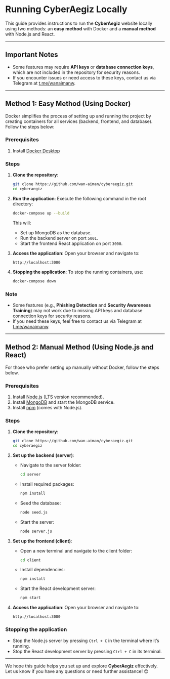 # Running CyberAegiz Locally

This guide provides instructions to run the **CyberAegiz** website locally using two methods: an **easy method** with Docker and a **manual method** with Node.js and React.

---

## **Important Notes**
- Some features may require **API keys** or **database connection keys**, which are not included in the repository for security reasons.
- If you encounter issues or need access to these keys, contact us via Telegram at [t.me/wanaimanw](https://t.me/wanaimanw). 

--- 

## **Method 1: Easy Method (Using Docker)**

Docker simplifies the process of setting up and running the project by creating containers for all services (backend, frontend, and database). Follow the steps below:

### **Prerequisites**
1. Install [Docker Desktop](https://www.docker.com/get-started)

### **Steps**
1. **Clone the repository**:
   ```bash
   git clone https://github.com/wan-aiman/cyberaegiz.git
   cd cyberaegiz
   ```

2. **Run the application**:
   Execute the following command in the root directory:
   ```bash
   docker-compose up --build
   ```
   This will:
   - Set up MongoDB as the database.
   - Run the backend server on port `5001`.
   - Start the frontend React application on port `3000`.

3. **Access the application**:
   Open your browser and navigate to:
   ```
   http://localhost:3000
   ```

4. **Stopping the application**:
   To stop the running containers, use:
   ```bash
   docker-compose down
   ```

### **Note**
- Some features (e.g., **Phishing Detection** and **Security Awareness Training**) may not work due to missing API keys and database connection keys for security reasons.
- If you need these keys, feel free to contact us via Telegram at [t.me/wanaimanw](https://t.me/wanaimanw).

---

## **Method 2: Manual Method (Using Node.js and React)**

For those who prefer setting up manually without Docker, follow the steps below.

### **Prerequisites**
1. Install [Node.js](https://nodejs.org/) (LTS version recommended).
2. Install [MongoDB](https://www.mongodb.com/try/download/community) and start the MongoDB service.
3. Install [npm](https://www.npmjs.com/) (comes with Node.js).

### **Steps**
1. **Clone the repository**:
   ```bash
   git clone https://github.com/wan-aiman/cyberaegiz.git
   cd cyberaegiz
   ```

2. **Set up the backend (server)**:
   - Navigate to the server folder:
     ```bash
     cd server
     ```
   - Install required packages:
     ```bash
     npm install
     ```
   - Seed the database:
     ```bash
     node seed.js
     ```
   - Start the server:
     ```bash
     node server.js
     ```

3. **Set up the frontend (client)**:
   - Open a new terminal and navigate to the client folder:
     ```bash
     cd client
     ```
   - Install dependencies:
     ```bash
     npm install
     ```
   - Start the React development server:
     ```bash
     npm start
     ```

4. **Access the application**:
   Open your browser and navigate to:
   ```
   http://localhost:3000
   ```

### **Stopping the application**
- Stop the Node.js server by pressing `Ctrl + C` in the terminal where it’s running.
- Stop the React development server by pressing `Ctrl + C` in its terminal.

---

We hope this guide helps you set up and explore **CyberAegiz** effectively. Let us know if you have any questions or need further assistance! 😊
